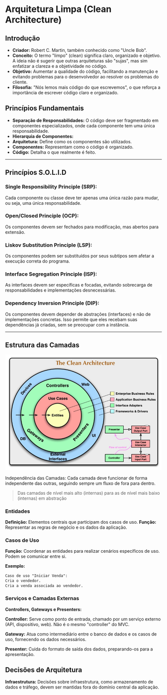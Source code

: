 # Arquitetura Limpa (Clean Architecture)

## Introdução
- **Criador:** Robert C. Martin, também conhecido como "Uncle Bob".
- **Conceito:** O termo "limpo" (clean) significa claro, organizado e objetivo. A ideia não é sugerir que outras arquiteturas são "sujas", mas sim enfatizar a clareza e a objetividade no código.
- **Objetivo:** Aumentar a qualidade do código, facilitando a manutenção e evitando problemas para o desenvolvedor ao resolver os problemas do cliente.
- **Filosofia:** "Nós lemos mais código do que escrevemos", o que reforça a importância de escrever código claro e organizado.

## Princípios Fundamentais

- **Separação de Responsabilidades:** O código deve ser fragmentado em componentes especializados, onde cada componente tem uma única responsabilidade.
- **Hierarquia de Componentes:**
- **Arquitetura:** Define como os componentes são utilizados.
- **Componentes:** Representam como o código é organizado.
- **Código:** Detalha o que realmente é feito.

---

## Princípios S.O.L.I.D

### Single Responsibility Principle (SRP):

Cada componente ou classe deve ter apenas uma única razão para mudar, ou seja, uma única responsabilidade.

### Open/Closed Principle (OCP):

Os componentes devem ser fechados para modificação, mas abertos para extensão.


### Liskov Substitution Principle (LSP):

Os componentes podem ser substituídos por seus subtipos sem afetar a execução correta do programa.


### Interface Segregation Principle (ISP):

As interfaces devem ser específicas e focadas, evitando sobrecarga de responsabilidades e implementações desnecessárias.

### Dependency Inversion Principle (DIP):

Os componentes devem depender de abstrações (interfaces) e não de implementações concretas. Isso permite que eles recebam suas dependências já criadas, sem se preocupar com a instância.

---

## Estrutura das Camadas

![clean architecture layers](images/CleanArchitecture.jpg)


Independência das Camadas: Cada camada deve funcionar de forma independente das outras, seguindo sempre um fluxo de fora para dentro.

> Das camadas de nível mais alto (internas) para as de nível mais baixo (internas) em abstração

### Entidades
**Definição:** Elementos centrais que participam dos casos de uso.
**Função:** Representar as regras de negócio e os dados da aplicação.

### Casos de Uso

**Função:** Coordenar as entidades para realizar cenários específicos de uso. Podem se comunicar entre si.

 **Exemplo:** 
 
 ```
 Caso de uso "Iniciar Venda": 
 Cria o vendedor. 
 Cria a venda associada ao vendedor.
 ```

### Serviços e Camadas Externas

**Controllers, Gateways e Presenters:**

**Controller:** Serve como ponto de entrada, chamado por um serviço externo (API, dispositivo, web). Não é o mesmo "controller" do MVC.

**Gateway:** Atua como intermediário entre o banco de dados e os casos de uso, fornecendo os dados necessários.

**Presenter:** Cuida do formato de saída dos dados, preparando-os para a apresentação.

## Decisões de Arquitetura

**Infraestrutura:** Decisões sobre infraestrutura, como armazenamento de dados e tráfego, devem ser mantidas fora do domínio central da aplicação.